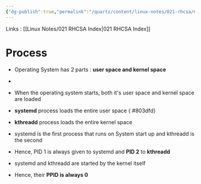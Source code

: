 ```yaml
---
{"dg-publish":true,"permalink":"/quartz/content/linux-notes/021-rhcsa/021-8-process-management/021-8-3-process-part-3/","noteIcon":"","created":"2023-10-14T22:10:59.665+05:30","updated":"2023-10-13T17:09:35.600+05:30"}
---
```


Links : [[Linux Notes/021 RHCSA Index\|021 RHCSA Index]]

# Process 

- Operating System has 2 parts : **user space and kernel space**
- <style> .container {font-family: sans-serif; text-align: center;} .button-wrapper button {z-index: 1;height: 40px; width: 100px; margin: 10px;padding: 5px;} .excalidraw .App-menu_top .buttonList { display: flex;} .excalidraw-wrapper { height: 800px; margin: 50px; position: relative;} :root[dir="ltr"] .excalidraw .layer-ui__wrapper .zen-mode-transition.App-menu_bottom--transition-left {transform: none;} </style><script src="https://cdn.jsdelivr.net/npm/react@17/umd/react.production.min.js"></script><script src="https://cdn.jsdelivr.net/npm/react-dom@17/umd/react-dom.production.min.js"></script><script type="text/javascript" src="https://cdn.jsdelivr.net/npm/@excalidraw/excalidraw@0/dist/excalidraw.production.min.js"></script><div id="021-8-2_Process_part_3_2023-10-06_1628.47.excalidraw.md1"></div><script>(function(){const InitialData={"type":"excalidraw","version":2,"source":"https://github.com/zsviczian/obsidian-excalidraw-plugin/releases/tag/1.9.19","elements":[{"id":"ma-C0-AFvvanYhh8yF58A","type":"ellipse","x":-146.3719482421875,"y":-188.0947723388672,"width":305.8482666015625,"height":314.6118469238281,"angle":0,"strokeColor":"#1e1e1e","backgroundColor":"transparent","fillStyle":"hachure","strokeWidth":1,"strokeStyle":"solid","roughness":1,"opacity":100,"groupIds":[],"frameId":null,"roundness":{"type":2},"seed":826888783,"version":42,"versionNonce":1725502831,"isDeleted":false,"boundElements":null,"updated":1696589934923,"link":null,"locked":false},{"id":"O6KdEUq0NbKD0WmYEXHe6","type":"line","x":-168.2808837890625,"y":31.870590209960938,"width":359.305908203125,"height":148.98046875,"angle":0,"strokeColor":"#1e1e1e","backgroundColor":"transparent","fillStyle":"hachure","strokeWidth":1,"strokeStyle":"dashed","roughness":1,"opacity":100,"groupIds":[],"frameId":null,"roundness":{"type":2},"seed":1829932943,"version":63,"versionNonce":1363317057,"isDeleted":false,"boundElements":null,"updated":1696589948945,"link":null,"locked":false,"points":[[0,0],[359.305908203125,-148.98046875]],"lastCommittedPoint":null,"startBinding":null,"endBinding":null,"startArrowhead":null,"endArrowhead":null},{"id":"pSzdsgiA","type":"text","x":-88.5830078125,"y":161.82054138183594,"width":169.59983825683594,"height":25,"angle":0,"strokeColor":"#1e1e1e","backgroundColor":"transparent","fillStyle":"hachure","strokeWidth":1,"strokeStyle":"dashed","roughness":1,"opacity":100,"groupIds":[],"frameId":null,"roundness":null,"seed":1403909377,"version":39,"versionNonce":2092659617,"isDeleted":false,"boundElements":null,"updated":1696589964821,"link":null,"locked":false,"text":"Operating System","rawText":"Operating System","fontSize":20,"fontFamily":1,"textAlign":"left","verticalAlign":"top","baseline":17,"containerId":null,"originalText":"Operating System","lineHeight":1.25},{"id":"h4gOeWVo","type":"text","x":-74.135986328125,"y":-105.92134094238281,"width":106.79989624023438,"height":25,"angle":5.851830858635938,"strokeColor":"#1e1e1e","backgroundColor":"transparent","fillStyle":"hachure","strokeWidth":1,"strokeStyle":"dashed","roughness":1,"opacity":100,"groupIds":[],"frameId":null,"roundness":null,"seed":1905077057,"version":51,"versionNonce":1199022337,"isDeleted":false,"boundElements":null,"updated":1696589986066,"link":null,"locked":false,"text":"user space","rawText":"user space","fontSize":20,"fontFamily":1,"textAlign":"left","verticalAlign":"top","baseline":17,"containerId":null,"originalText":"user space","lineHeight":1.25},{"id":"GFslYRIX","type":"text","x":-27.7435302734375,"y":24.417098999023438,"width":119.85989379882812,"height":25,"angle":5.8002227281250125,"strokeColor":"#1e1e1e","backgroundColor":"transparent","fillStyle":"hachure","strokeWidth":1,"strokeStyle":"dashed","roughness":1,"opacity":100,"groupIds":[],"frameId":null,"roundness":null,"seed":2107938031,"version":55,"versionNonce":1255459887,"isDeleted":false,"boundElements":null,"updated":1696589981533,"link":null,"locked":false,"text":"kernel space","rawText":"kernel space","fontSize":20,"fontFamily":1,"textAlign":"left","verticalAlign":"top","baseline":17,"containerId":null,"originalText":"kernel space","lineHeight":1.25}],"appState":{"theme":"dark","viewBackgroundColor":"#ffffff","currentItemStrokeColor":"#1e1e1e","currentItemBackgroundColor":"transparent","currentItemFillStyle":"hachure","currentItemStrokeWidth":1,"currentItemStrokeStyle":"dashed","currentItemRoughness":1,"currentItemOpacity":100,"currentItemFontFamily":1,"currentItemFontSize":20,"currentItemTextAlign":"left","currentItemStartArrowhead":null,"currentItemEndArrowhead":"arrow","scrollX":347.78326416015625,"scrollY":402.5692138671875,"zoom":{"value":1},"currentItemRoundness":"round","gridSize":null,"gridColor":{"Bold":"#C9C9C9FF","Regular":"#EDEDEDFF"},"currentStrokeOptions":null,"previousGridSize":null,"frameRendering":{"enabled":true,"clip":true,"name":true,"outline":true}},"files":{}};InitialData.scrollToContent=true;App=()=>{const e=React.useRef(null),t=React.useRef(null),[n,i]=React.useState({width:void 0,height:void 0});return React.useEffect(()=>{i({width:t.current.getBoundingClientRect().width,height:t.current.getBoundingClientRect().height});const e=()=>{i({width:t.current.getBoundingClientRect().width,height:t.current.getBoundingClientRect().height})};return window.addEventListener("resize",e),()=>window.removeEventListener("resize",e)},[t]),React.createElement(React.Fragment,null,React.createElement("div",{className:"excalidraw-wrapper",ref:t},React.createElement(ExcalidrawLib.Excalidraw,{ref:e,width:n.width,height:n.height,initialData:InitialData,viewModeEnabled:!0,zenModeEnabled:!0,gridModeEnabled:!1})))},excalidrawWrapper=document.getElementById("021-8-2_Process_part_3_2023-10-06_1628.47.excalidraw.md1");ReactDOM.render(React.createElement(App),excalidrawWrapper);})();</script>
- When the operating system starts, both it's user space and kernel space are loaded
- **systemd** process loads the entire user space
{ #803dfd}

- **kthreadd** process loads the entire kernel space
- systemd is the first process that runs on System start up and kthreadd is the second
- Hence, PID 1 is always given to systemd and **PID 2** to **kthreadd**
- systemd and kthreadd are started by the kernel itself
- Hence, their **PPID is always 0**